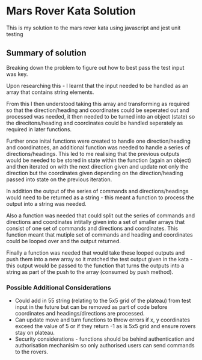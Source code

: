# Mars Rover Kata Solution

This is my solution to the mars rover kata using javascript and jest unit testing

## Summary of solution

Breaking down the problem to figure out how to best pass the test input was key.

Upon researching this - I learnt that the input needed to be handled as an array that contains string elements.

From this I then understood taking this array and transforming as required so that the direction/heading and coordinates could be seperated out and processed was needed, it then needed to be turned into an object (state) so the direcitons/heading and coordinates could be handled seperately as required in later functions.

Further once inital functions were created to handle one direction/heading and coordinatoes, an additional function was needed to handle a series of directions/headings.
This led to me realising that the previous outputs would be needed to be stored in state within the function (again an object) and then iterated on with the next direction given and update not only the direction but the coordinates given depending on the direction/heading passed into state on the previous iteration.

In addition the output of the series of commands and directions/headings would need to be returned as a string - this meant a function to process the output into a string was needed.

Also a function was needed that could split out the series of commands and directions and coordinates intitally given into a set of smaller arrays that consist of one set of commands and directions and coordinates.
This function meant that mutiple set of commands and heading and coordinates could be looped over and the output returned.

Finally a function was needed that would take these looped outputs and push them into a new array so it matched the test output given in the kata - this output would be passed to the function that turns the outputs into a string as part of the push to the array (consumed by push method).

### Possible Additional Considerations

* Could add in 55 string (relating to the 5x5 grid of the plateau) from test input in the future but can be removed as part of code before coordinates and headings/directions are processed.
* Can update move and turn functions to throw errors if x, y coordinates exceed the value of 5 or if they return -1 as is 5x5 grid and ensure rovers stay on plateau.
* Security considerations - functions should be behind authentication and authorisation mechanisim so only authorised users can send commands to the rovers.
